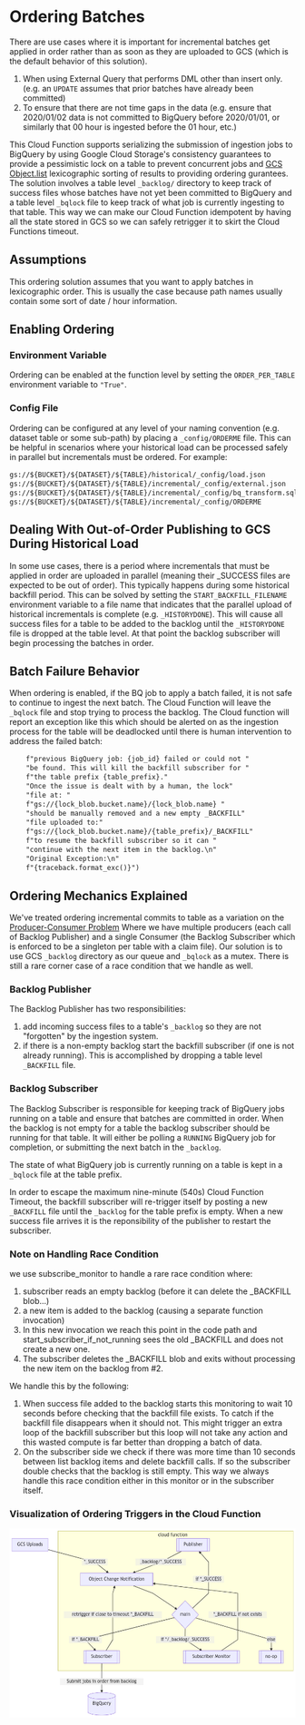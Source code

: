 # Ordering Batches
There are use cases where it is important for incremental batches get
applied in order rather than as soon as they are uploaded to GCS (which is the
default behavior of this solution).
1. When using External Query that performs DML other than insert only.
(e.g. an `UPDATE` assumes that prior batches have already been committed) 
1. To ensure that there are not time gaps in the data (e.g. ensure that
2020/01/02 data is not committed to BigQuery before 2020/01/01, or similarly
that 00 hour is ingested before the 01 hour, etc.)

This Cloud Function supports serializing the submission of ingestion jobs to 
BigQuery by using Google Cloud Storage's consistency guarantees to provide a
pessimistic lock on a table to prevent concurrent jobs and
[GCS Object.list](https://cloud.google.com/storage/docs/json_api/v1/objects/list)
lexicographic sorting of results to providing ordering gurantees.
The solution involves a table level `_backlog/` directory to keep track
of success files whose batches have not yet been committed to BigQuery and
a table level `_bqlock` file to keep track of what job is currently ingesting to
that table. This way we can make our Cloud Function idempotent by having all the
state stored in GCS so we can safely retrigger it to skirt the Cloud Functions
timeout.

## Assumptions
This ordering solution assumes that you want to apply batches in lexicographic
order. This is usually the case because path names usually contain some sort of
date / hour information.

## Enabling Ordering
### Environment Variable
Ordering can be enabled at the function level by setting the `ORDER_PER_TABLE`
environment variable to `"True"`.
### Config File
Ordering can be configured at any level of your naming convention (e.g. dataset
table or some sub-path) by placing a `_config/ORDERME` file. This can be helpful
in scenarios where your historical load can be processed safely in parallel but
incrementals must be ordered.
For example:
```text
gs://${BUCKET}/${DATASET}/${TABLE}/historical/_config/load.json
gs://${BUCKET}/${DATASET}/${TABLE}/incremental/_config/external.json
gs://${BUCKET}/${DATASET}/${TABLE}/incremental/_config/bq_transform.sql
gs://${BUCKET}/${DATASET}/${TABLE}/incremental/_config/ORDERME
```

## Dealing With Out-of-Order Publishing to GCS During Historical Load
In some use cases, there is a period where incrementals that must be applied in
order are uploaded in parallel (meaning their _SUCCESS files are expected to be
out of order). This typically happens during some historical backfill period.
This can be solved by setting the `START_BACKFILL_FILENAME` environment
variable to a file name that indicates that the parallel upload of historical
incrementals is complete (e.g. `_HISTORYDONE`). This will cause all success
files for a table to be added to the backlog until the `_HISTORYDONE` file is
dropped at the table level. At that point the backlog subscriber will begin
processing the batches in order. 

## Batch Failure Behavior
When ordering is enabled, if the BQ job to apply a batch failed, it is not safe
to continue to ingest the next batch. The Cloud Function will leave the
`_bqlock` file and stop trying to process the backlog. The Cloud function 
will report an exception like this which should be alerted on as the ingestion
process for the table will be deadlocked until there is human intervention to
address the failed batch:
```text
    f"previous BigQuery job: {job_id} failed or could not "
    "be found. This will kill the backfill subscriber for "
    f"the table prefix {table_prefix}."
    "Once the issue is dealt with by a human, the lock"
    "file at: "
    f"gs://{lock_blob.bucket.name}/{lock_blob.name} "
    "should be manually removed and a new empty _BACKFILL"
    "file uploaded to:"
    f"gs://{lock_blob.bucket.name}/{table_prefix}/_BACKFILL"
    f"to resume the backfill subscriber so it can "
    "continue with the next item in the backlog.\n"
    "Original Exception:\n"
    f"{traceback.format_exc()}")
```

## Ordering Mechanics Explained
We've treated ordering incremental commits to table  as a variation on the
[Producer-Consumer Problem](https://en.wikipedia.org/wiki/Producer%E2%80%93consumer_problem)
Where we have multiple producers (each call of Backlog Publisher) and a single
Consumer (the Backlog Subscriber which is enforced to be a singleton per table
with a claim file). Our solution is to use GCS `_backlog` directory as our queue
and `_bqlock` as a mutex. There is still a rare corner case of a race condition
that we handle as well.

### Backlog Publisher 
The Backlog Publisher has two responsibilities:
1. add incoming success files to a
table's `_backlog` so they are not "forgotten" by the ingestion system.
1. if there is a non-empty backlog start the backfill subscriber (if one is not
already running). This is accomplished by dropping a table level `_BACKFILL` file.

### Backlog Subscriber
The Backlog Subscriber is responsible for keeping track of BigQuery jobs running
on a table and ensure that batches are committed in order. When the backlog is
not empty for a table the backlog subscriber should be running for that table.
It will either be polling a `RUNNING` BigQuery job for completion, or submitting
the next batch in the `_backlog`.

The state of what BigQuery job is currently running on a table is kept in a
`_bqlock` file at the table prefix.

In order to escape the maximum nine-minute (540s) Cloud Function Timeout, the
backfill subscriber will re-trigger itself by posting a new `_BACKFILL` file
until the `_backlog` for the table prefix is empty. When a new success file
arrives it is the reponsibility of the publisher to restart the subscriber.


### Note on Handling Race Condition
we use subscribe_monitor to handle a rare race condition where:

1. subscriber reads an empty backlog (before it can delete the
  _BACKFILL blob...)
2. a new item is added to the backlog (causing a separate
   function invocation)
3. In this new invocation we reach this point in the code path
   and start_subscriber_if_not_running sees the old _BACKFILL
   and does not create a new one.
4. The subscriber deletes the _BACKFILL blob and exits without
   processing the new item on the backlog from #2.

We handle this by the following: 

1. When success file added to the backlog starts this monitoring
to wait 10 seconds before checking that the backfill file exists. To catch if
the backfill file disappears when it should not. This might trigger an extra
loop of the backfill subscriber but this loop will not take any action and this
wasted compute is far better than dropping a batch of data.
1. On the subscriber side we check if there was more time
than 10 seconds between list backlog items and delete backfill calls. If so the
subscriber double checks that the backlog is still empty. This way
we always handle this race condition either in this monitor or in the
subscriber itself.


### Visualization of Ordering Triggers in the Cloud Function
![architecture](img/ordering.png)
